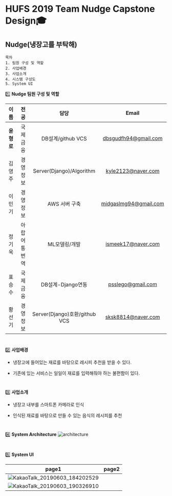 HUFS 2019 Team Nudge Capstone Design:mortar_board:
==========
Nudge(냉장고를 부탁해)
-----

~~~
목차
1. 팀원 구성 및 역할
2. 사업배경
3. 사업소개
4. 시스템 구성도
5. System UI 
~~~

:one:
**Nudge 팀원 구성 및 역할**

|이름|전공|담당|Email|
|:-------:|:-------:|:------:|:--------:|
|**윤형로**|국제금융|DB설계/github VCS |<dbsgudfh94@gmail.com>|
|김영주|경영정보|Server(Django)/Algorithm|<kyle2123@naver.com>|
|이민기|경영정보|AWS 서버 구축|<midgaslmg94@gmail.com>|
|정기욱|아랍어통번역|ML모델링/개발|<ismeek17@naver.com>|
|표승수|국제금융|DB설계-Django연동|<psslego@gmail.com>|
|황선기|경영정보|Server(Django)호환/github VCS|<sksk8814@naver.com>|  


#
#


:two: **사업배경**

* 냉장고에 들어있는 재료를 바탕으로 레시피 추천을 받을 수 있다. 

* 기존에 있는 서비스는 일일이 재료를 입력해줘야 하는 불편함이 있다.


#
#

:three: **사업소개**

* 냉장고 내부를 스마트폰 카메라로 인식  

* 인식된 재료를 바탕으로 만들 수 있는 음식의 레시피를 추천

#     
#


:four: **System Architecture**
![architecture](https://user-images.githubusercontent.com/49775240/58313386-647a6a00-7e48-11e9-9b02-d54c94d4f13b.png)

#
#
:five: **System UI**

|page1|page2|
|:-------:|:-------:|
|![KakaoTalk_20190603_184202529](https://user-images.githubusercontent.com/49775240/58795703-4fff5400-8636-11e9-9799-ff72b5e73ea0.png)|
|![KakaoTalk_20190603_190326910](https://user-images.githubusercontent.com/49775240/58795762-71f8d680-8636-11e9-8757-b7e18e976623.png)|



